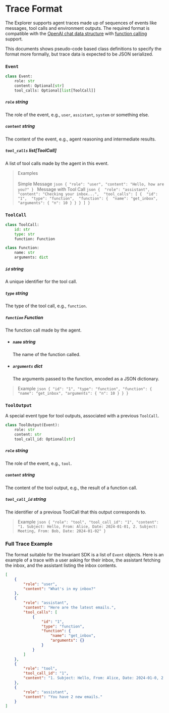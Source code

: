 # Trace Format

The Explorer supports agent traces made up of sequences of events like messages, tool calls and environment outputs. The required format is compatible with the [OpenAI chat data structure](https://platform.openai.com/docs/api-reference/chat/create) with [function calling](https://platform.openai.com/docs/guides/function-calling) support.

This documents shows pseudo-code based class definitions to specify the format more formally, but trace data is expected to be JSON serialized.

### `Event`

```python
class Event:
    role: str
    content: Optional[str]
    tool_calls: Optional[list[ToolCall]]
```

##### `role` <span class='type'>string</span> <span class='required'/>

The role of the event, e.g., `user`, `assistant`, `system` or something else.

##### `content` <span class='type'>string</span> <span class='optional'/>

The content of the event, e.g., agent reasoning and intermediate results.

##### `tool_calls` <span class='type'>list[ToolCall]</span> <span class='optional'/>

A list of tool calls made by the agent in this event.


> Examples <br/><br/>
    Simple Message
    ```json
    { "role": "user", "content": "Hello, how are you?" }
    ```
    Message with Tool Call
    ```json
    { 
        "role": "assistant", 
        "content": "Checking your inbox...", 
        "tool_calls": [
            { 
                "id": "1", 
                "type": "function", 
                "function": { 
                    "name": "get_inbox", 
                    "arguments": {
                        "n": 10
                    }
                }
            }
        ]
    }
    ```

### `ToolCall`

```python
class ToolCall:
    id: str
    type: str
    function: Function

class Function:
    name: str
    arguments: dict
```

<!-- * `id (str)`: A unique identifier for the tool call.
* `type (str)`: The type of the tool call, e.g., `function`.
* `function (Function)`: The function call made by the agent.
    * `name (str)`: The name of the function called.
    * `arguments (Dict[str, Any])`: The arguments passed to the function, encoded as a JSON dictionary. -->

##### `id` <span class='type'>string</span> <span class='required'/>

A unique identifier for the tool call.

##### `type` <span class='type'>string</span> <span class='required'/>

The type of the tool call, e.g., `function`.

##### `function` <span class='type'>Function</span> <span class='required'/>

The function call made by the agent.

* ##### `name` <span class='type'>string</span> <span class='required'/>

    The name of the function called.

* ##### `arguments` <span class='type'>dict</span> <span class='required'/>

    The arguments passed to the function, encoded as a JSON dictionary.

> Example
    ```json
    {
        "id": "1",
        "type": "function",
        "function": {
            "name": "get_inbox",
            "arguments": {
                "n": 10
            }
        }
    }
    ```

### `ToolOutput`

A special event type for tool outputs, associated with a previous `ToolCall`.

```python
class ToolOutput(Event):
    role: str
    content: str
    tool_call_id: Optional[str]
```

##### `role` <span class='type'>string</span> <span class='required'/>

The role of the event, e.g., `tool`.

##### `content` <span class='type'>string</span> <span class='required'/>

The content of the tool output, e.g., the result of a function call.

##### `tool_call_id` <span class='type'>string</span> <span class='optional'/>

The identifier of a previous ToolCall that this output corresponds to.

> Example
    ```json
    {
        "role": "tool",
        "tool_call_id": "1",
        "content": "1. Subject: Hello, From: Alice, Date: 2024-01-01, 2. Subject: Meeting, From: Bob, Date: 2024-01-02"
    }
    ```

### Full Trace Example

The format suitable for the Invariant SDK is a list of `Event` objects. Here is an example of a trace with a user asking for their inbox, the assistant fetching the inbox, and the assistant listing the inbox contents.

```json
[
    {
        "role": "user", 
        "content": "What's in my inbox?"
    }, 
    {
        "role": "assistant",
        "content": "Here are the latest emails.", 
        "tool_calls": [
            {
                "id": "1",
                "type": "function",
                "function": {
                    "name": "get_inbox",
                    "arguments": {}
                }
            }
        ]
    },
    {
        "role": "tool",
        "tool_call_id": "1",
        "content": "1. Subject: Hello, From: Alice, Date: 2024-01-0, 2. Subject: Meeting, From: Bob, Date: 2024-01-02"
    },
    {
        "role": "assistant",
        "content": "You have 2 new emails."
    }
]
```
